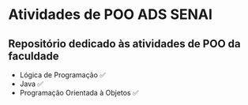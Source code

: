 # Atividades de POO ADS SENAI

## Repositório dedicado às atividades de POO da faculdade

- Lógica de Programação ✅
- Java ✅
- Programação Orientada à Objetos ✅
